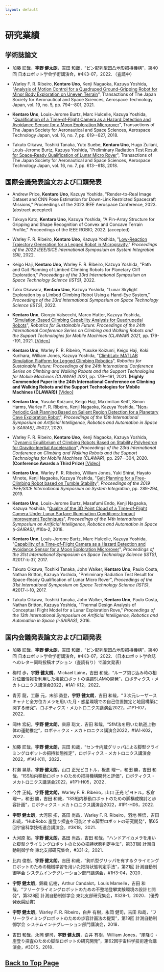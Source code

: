 ```yaml
---
layout: default
---
```


# 研究業績

## 学術誌論文

* 加藤 匠哉，**宇野 健太朗**，吉田 和哉，“ピン配列型凹凸地形把持機構”，第40回 日本ロボット学会学術講演会，#4K3-07，2022．（査読中）

* Warley F. R. Ribeiro, **Kentaro Uno**, Kenji Nagaoka, Kazuya Yoshida, "[Analysis of Motion Control for a Quadruped Ground-Gripping Robot for Minor Body Exploration on Uneven Terrain](https://www.jstage.jst.go.jp/article/tastj/19/5/19_19.794/_article)", Transactions of The Japan Society for Aeronautical and Space Sciences, Aerospace Technology Japan, vol. 19, no. 5, pp. 794--801, 2021.

* **Kentaro Uno**, Louis-Jerome Burtz, Marc Hulcelle, Kazuya Yoshida, "[Qualification of a Time-of-Flight Camera as a Hazard Detection and Avoidance Sensor for a Moon Exploration Microrover](https://www.jstage.jst.go.jp/article/tastj/16/7/16_619/_article/-char/en)", Transactions of The Japan Society for Aeronautical and Space Sciences, Aerospace Technology Japan, vol. 16, no. 7, pp. 619--627, 2018.

* Takuto Oikawa, Toshiki Tanaka, Yuto Suebe, **Kentaro Uno**, Hugo Zuliani, Louis-Jerome Burtz, Kazuya Yoshida, "[Preliminary Radiation Test Result for Space-Ready Qualification of Lunar Micro Rover](https://www.jstage.jst.go.jp/article/tastj/16/7/16_613/_article/-char/en)", Transactions of The Japan Society for Aeronautical and Space Sciences, Aerospace Technology Japan, vol. 16, no. 7, pp. 613--618, 2018. 

## 国際会議発表論文および口頭発表

<!-- * Takuya Kato, **Kentaro Uno**, Kazuya Yoshida, ICRA2023 -->

* Andrew Price, **Kentaro Uno**, Kazuya Yoshida, "Render-to-Real Image Dataset and CNN Pose Estimation for Down-Link Restricted Spacecraft Missions," Proceedings of the 2023 IEEE Aerospace Conference, 2023. (abstract accepted)

* Takuya Kato, **Kentaro Uno**, Kazuya Yoshida, "A Pin-Array Structure for Gripping and Shape Recognition of Convex and Concave Terrain Profile," Proceedings of the IEEE ROBIO, 2022. (accepted)

* Warley F. R. Ribeiro, **Kentaro Uno**, Kazuya Yoshida, "[Low-Reaction Trajectory Generation for a Legged Robot in Microgravity](https://ieeexplore.ieee.org/document/9708772)," *Proceedings of the 2022 IEEE/SICE International Symposium on System Integration (SII)*, 2022.

* Keigo Haji, **Kentaro Uno**, Warley F. R. Ribeiro, Kazuya Yoshida, "Path and Gait Planning of Limbed Climbing Robots for Planetary Cliff Exploration," *Proceedings of the 33rd International Symposium on Space Technology Science (ISTS)*, 2022.

* Taku Okawara, **Kentaro Uno**, Kazuya Yoshida, "Lunar Skylight Exploration by a Limbed Climbing Robot Using a Hand-Eye System," *Proceedings of the 33rd International Symposium on Space Technology Science (ISTS)*, 2022.

* **Kentaro Uno**, Giorgio Valsecchi, Marco Hutter, Kazuya Yoshida, "[Simulation-Based Climbing Capability Analysis for Quadrupedal Robots](https://doi.org/10.1007/978-3-030-86294-7_16)", *Robotics for Sustainable Future: Proceedings of the 24th International Conference Series on Climbing and Walking Robots and the Support Technologies for Mobile Machines (CLAWAR) 2021*, pp. 179--191, 2021. [[Video]](https://www.youtube.com/watch?v=dEEmm8hlXPU)

* **Kentaro Uno**, Warley F. R. Ribeiro, Yusuke Koizumi, Keigo Haji, Koki Kurihara, William Jones, Kazuya Yoshida, "[ClimbLab: MATLAB Simulation Platform for Legged Climbing Robotics](https://doi.org/10.1007/978-3-030-86294-7_20)", *Robotics for Sustainable Future: Proceedings of the 24th International Conference Series on Climbing and Walking Robots and the Support Technologies for Mobile Machines (CLAWAR) 2021*, pp. 179--191, 2021. **(Highly Commended Paper in the 24th International Conference on Climbing and Walking Robots and the Support Technologies for Mobile Machines (CLAWAR))** [[Video]](https://www.youtube.com/watch?v=nNB8uTTsJJg)

* **Kentaro Uno**, Yusuke Koizumi, Keigo Haji, Maximilian Keiff, Simon Harms, Warley F. R. Ribeiro, Kenji Nagaoka, Kazuya Yoshida, "[Non-Periodic Gait Planning Based on Salient Region Detection for a Planetary Cave Exploration Robot](https://www.hou.usra.edu/meetings/isairas2020fullpapers/pdf/5027.pdf)", *Proceedings of the 15th International Symposium on Artificial Intelligence, Robotics and Automation in Space (i-SAIRAS)*, #5027, 2020.

* Warley F. R. Ribeiro, **Kentaro Uno**, Kenji Nagaoka, Kazuya Yoshida, "[Dynamic Equilibrium of Climbing Robots Based on Stability Polyhedron for Gravito-Inertial Acceleration](https://clawar.org/wp-content/uploads/2021/02/Clawar2020_Paper_18.pdf)", *Proceedings of the 23rd International Conference on Climbing and Walking Robots and the Support Technologies for Mobile Machines (CLAWAR)*, pp. 297--304, 2020. **(Conference Awards a Third Prize)** [[Video]](https://www.youtube.com/watch?v=0evShZIG-F4)

* **Kentaro Uno**, Warley F. R. Ribeiro, William Jones, Yuki Shirai, Hayato Minote, Kenji Nagaoka, Kazuya Yoshida, "[Gait Planning for a Free-Climbing Robot based on Tumble Stability](https://ieeexplore.ieee.org/document/8700455)", *Proceedings of the 2019 IEEE/SICE International Symposium on System Integration*, pp. 289-294, 2019.

* **Kentaro Uno**, Louis-Jerome Burtz, Masafumi Endo, Kenji Nagaoka, Kazuya Yoshida, "[Quality of the 3D Point Cloud of a Time-of-Flight Camera Under Lunar Surface Illumination Conditions: Impact Improvement Techniques](https://robotics.estec.esa.int/i-SAIRAS/isairas2018/Papers/Session%2010a/2_uno-86-110-Uno-Kentaro.pdf)", *Proceedings of the 14th International Symposium on Artificial Intelligence, Robotics and Automation in Space (i-SAIRAS)*, #10a-2, 2018.

* **Kentaro Uno**, Louis-Jerome Burtz, Marc Hulcelle, Kazuya Yoshida, "[Capability of a Time-of-Flight Camera as a Hazard Detection and Avoidance Sensor for a Moon Exploration Microrover](/assets/files/ISTS2017_KentaroUno.pdf)", *Proceedings of the 31st International Symposium on Space Technology Science (ISTS)*, #2017-k-37, 2017.

* Takuto Oikawa, Toshiki Tanaka, John Walker, **Kentaro Uno**, Paulo Costa, Nathan Britton, Kazuya Yoshida, "Preliminary Radiation Test Result for Space-Ready Qualification of Lunar Micro Rover", *Proceedings of the 31st International Symposium on Space Technology Science (ISTS)*, #2017-i-10, 2017.

*  Takuto Oikawa, Toshiki Tanaka, John Walker, **Kentaro Uno**, Paulo Costa, Nathan Britton, Kazuya Yoshida, "Thermal Design Analysis of Conceptual Flight Model for a Lunar Exploration Rove," *Proceedings of the 13th International Symposium on Artificial Intelligence, Robotics and Automation in Space (i-SAIRAS)*, 2016.

## 国内会議発表論文および口頭発表

* 加藤 匠哉，**宇野 健太朗**，吉田 和哉，“ピン配列型凹凸地形把持機構”，第40回 日本ロボット学会学術講演会，#4K3-07，2022．（日本ロボット学会誌へのレター同時投稿オプション（査読有り）で論文発表）

* 梅村 歩，**宇野 健太朗**，Mickael Laine，吉田 和哉，“ループ閉じ込み時の相対位置情報を利用した複数ロボットの協調SLAMの開発”，ロボティクス・メカトロニクス講演会2022，#1A1-K12，2022．

* 青芳 龍，工藤 元，末部 勇登，**宇野 健太朗**，吉田 和哉，“３次元レーザースキャナと全方位カメラを用いた月・惑星環境での自己位置推定と地図構築に関する研究”，ロボティクス・メカトロニクス講演会2022，#1P1-I07，2022．

* 岡林 宏紀，**宇野 健太朗**，桒原 聡文，吉田 和哉，“SfM法を用いた軌道上物体の運動推定”，ロボティクス・メカトロニクス講演会2022，#1A1-K02，2022．

* 加藤 匠哉，**宇野 健太朗**，吉田 和哉，“センサ内蔵グリッパによる脚型クライミングロボットの把持状態推定”，ロボティクス・メカトロニクス講演会2022，#1A1-K11，2022．

* 村瀬 晃基，**宇野 健太朗**，山口 正光ピヨトル，板倉 理一，和田 勝，吉田 和哉，“ISS船内移動ロボットのための把持機構開発と評価”，ロボティクス・メカトロニクス講演会2022，#1P1-H05，2022．

* 今井 正純，**宇野 健太朗**，Warley F. R. Ribeiro，山口 正光 ピヨトル，板倉 理一，和田 勝，吉田 和哉，“ISS船内移動ロボットのための脚構成検討と歩容計画”，ロボティクス・メカトロニクス講演会2022，#1P1-H06，2022．  

* **宇野 健太朗**，大河原 拓，髙田 尚昌，Warley F. R. Ribeiro，羽地 啓悟，吉田 和哉，“HubRobo: 崖登り探査を可能とする脚型ロボットの研究開発”，第65回宇宙科学技術連合講演会，#3K18，2021．

* 大河原 拓，**宇野 健太朗**，髙田 尚昌，吉田 和哉，“ハンドアイカメラを用いた脚型クライミングロボットのための把持状態判定手法”，第331回 計測自動制御学会 東北支部研究集会，#331-2，2021．

* 比内 俊樹，**宇野 健太朗**，吉田 和哉，“鉤爪型グリッパを有するクライミングロボットのための機械学習を用いた把持状態判定手法”，第21回 計測自動制御学会 システムインテグレーション部門講演会，#1H3-04，2020．

* **宇野 健太朗**，錦織 広樹，Arthur Candalot，Louis Mamelle，吉田 和哉，“フリークライミングロボットのための不整地登攀実験環境の設計と開発”，第328回 計測自動制御学会 東北支部研究集会，#328-1，2020．（優秀発表奨励賞）

* **宇野 健太朗**，Warley F. R. Ribeiro，白井 有樹，永岡 健司，吉田 和哉，“フリークライミングロボットのための歩容計画法の提案”，第19回 計測自動制御学会 システムインテグレーション部門講演会，2018．

* 吉田 和哉，永岡 健司，**宇野 健太朗**，白井 有樹，William Jones，“崖降り・崖登り探査のための脚型ロボットの研究開発”，第62回宇宙科学技術連合講演会，#3D15，2018．

## [Back to Top Page](./)
